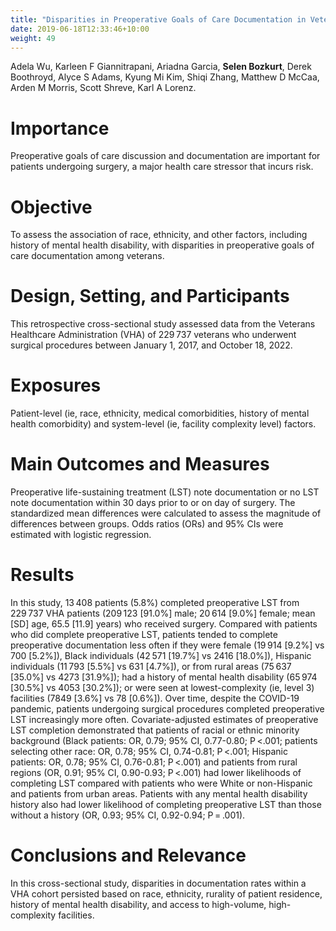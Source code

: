 ```yaml
---
title: "Disparities in Preoperative Goals of Care Documentation in Veterans."
date: 2019-06-18T12:33:46+10:00
weight: 49
---
```


Adela Wu, Karleen F Giannitrapani, Ariadna Garcia, **Selen Bozkurt**, Derek Boothroyd, Alyce S Adams, Kyung Mi Kim, Shiqi Zhang, Matthew D McCaa, Arden M Morris, Scott Shreve, Karl A Lorenz.

# Importance
Preoperative goals of care discussion and documentation are important for patients undergoing surgery, a major health care stressor that incurs risk.

# Objective
To assess the association of race, ethnicity, and other factors, including history of mental health disability, with disparities in preoperative goals of care documentation among veterans.

# Design, Setting, and Participants
This retrospective cross-sectional study assessed data from the Veterans Healthcare Administration (VHA) of 229 737 veterans who underwent surgical procedures between January 1, 2017, and October 18, 2022.

# Exposures
Patient-level (ie, race, ethnicity, medical comorbidities, history of mental health comorbidity) and system-level (ie, facility complexity level) factors.

# Main Outcomes and Measures
Preoperative life-sustaining treatment (LST) note documentation or no LST note documentation within 30 days prior to or on day of surgery. The standardized mean differences were calculated to assess the magnitude of differences between groups. Odds ratios (ORs) and 95% CIs were estimated with logistic regression.

# Results
In this study, 13 408 patients (5.8%) completed preoperative LST from 229 737 VHA patients (209 123 [91.0%] male; 20 614 [9.0%] female; mean [SD] age, 65.5 [11.9] years) who received surgery. Compared with patients who did complete preoperative LST, patients tended to complete preoperative documentation less often if they were female (19 914 [9.2%] vs 700 [5.2%]), Black individuals (42 571 [19.7%] vs 2416 [18.0%]), Hispanic individuals (11 793 [5.5%] vs 631 [4.7%]), or from rural areas (75 637 [35.0%] vs 4273 [31.9%]); had a history of mental health disability (65 974 [30.5%] vs 4053 [30.2%]); or were seen at lowest-complexity (ie, level 3) facilities (7849 [3.6%] vs 78 [0.6%]). Over time, despite the COVID-19 pandemic, patients undergoing surgical procedures completed preoperative LST increasingly more often. Covariate-adjusted estimates of preoperative LST completion demonstrated that patients of racial or ethnic minority background (Black patients: OR, 0.79; 95% CI, 0.77-0.80; P <.001; patients selecting other race: OR, 0.78; 95% CI, 0.74-0.81; P <.001; Hispanic patients: OR, 0.78; 95% CI, 0.76-0.81; P <.001) and patients from rural regions (OR, 0.91; 95% CI, 0.90-0.93; P <.001) had lower likelihoods of completing LST compared with patients who were White or non-Hispanic and patients from urban areas. Patients with any mental health disability history also had lower likelihood of completing preoperative LST than those without a history (OR, 0.93; 95% CI, 0.92-0.94; P = .001).

# Conclusions and Relevance
In this cross-sectional study, disparities in documentation rates within a VHA cohort persisted based on race, ethnicity, rurality of patient residence, history of mental health disability, and access to high-volume, high-complexity facilities.
